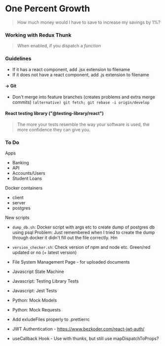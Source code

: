 # One Percent Growth

> How much money would I have to save
> to increase my savings by 1%?

### Working with Redux Thunk

> When enabled, if you dispatch a _function_

### Guidelines

-   If it has a react component, add .jsx extension to filename
-   If it does not have a react component, add .js extension to filename

#### -> Git
-   Don't merge into feature branches (creates problems and extra merge commits)
    `(alternative) git fetch; git rebase -i origin/develop`

#### React testing library ("@testing-library/react")

> The more your tests resemble the way
> your software is used, the more
> confidence they can give you.

### To Do

Apps
- Banking
- API
- Accounts/Users
- Student Loans

Docker containers
- client
- server
- postgres

New scripts
- `dump_db.sh`: Docker script with args etc to create dump of postgres db using psql
    Problem: Just remembered when I tried to create the dump through docker it didn't fill out the file correctly. Hm
- `version_checker.sh`: Check version of npm and node etc. Green/red updated or no (+ latest version)

- File System Management Page - for uploaded documents
- Javascript State Machine
- Javascript: Testing Library Tests
- Javascript: Jest Tests
- Python: Mock Models
- Python: Mock Requests
- Add exludeFiles properly to .prettierrc
- JWT Authentication - https://www.bezkoder.com/react-jwt-auth/
- useCallback Hook - Use with thunks, but still use mapDispatchToProps?
